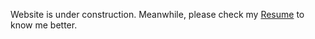 Website is under construction. Meanwhile, please check my [Resume](https://github.com/punit-agarwal/punit-agarwal.github.io/files/1451518/punit_resume.pdf) to know me better.
